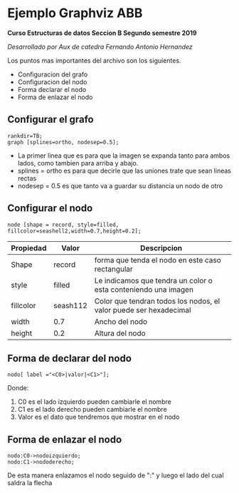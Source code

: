 # Ejemplo Graphviz ABB

**Curso Estructuras de datos Seccion B Segundo semestre 2019** 

*Desarrollado por Aux de catedra Fernando Antonio Hernandez*



Los puntos mas importantes del archivo son los siguientes.

 - Configuracion del grafo
 - Configuracion del nodo
 - Forma declarar el nodo
 - Forma de enlazar el nodo

## Configurar el grafo

    rankdir=TB;
    graph [splines=ortho, nodesep=0.5];

 - La primer linea que es para que la imagen se expanda tanto para ambos lados, como tambien para arriba y abajo.
 - splines = ortho es para que decirle que las uniones trate que sean lineas rectas
 - nodesep = 0.5 es que tanto va a guardar su distancia un nodo de otro


## Configurar el nodo

    node [shape = record, style=filled, fillcolor=seashell2,width=0.7,height=0.2];
    

|Propiedad|Valor  |Descripcion|
|--|--|--|
|Shape|record|forma que tenda el nodo en este caso rectangular|
|style|filled|Le indicamos que tendra un color o esta conteniendo una imagen|
|fillcolor|seash112|Color que tendran todos los nodos, el valor puede ser hexadecimal
|width|0.7|Ancho del nodo
|height|0.2|Altura del nodo





## Forma de declarar del nodo

    nodo[ label ="<C0>|valor|<C1>"];
Donde:

 1.  C0 es el lado izquierdo pueden cambiarle el nombre
 2. C1 es el lado derecho pueden cambiarle el nombre
 3. Valor es el dato que tendremos que mostrar en el nodo 

## Forma de enlazar el nodo

    nodo:C0->nodoizquierdo;
    nodo:C1->nododerecho;
De esta manera enlazamos el nodo seguido de ":" y luego el lado del cual saldra la flecha


